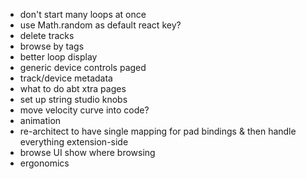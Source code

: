 - don't start many loops at once
- use Math.random as default react key?
- delete tracks
- browse by tags
- better loop display
- generic device controls paged
- track/device metadata
- what to do abt xtra pages
- set up string studio knobs
- move velocity curve into code?
- animation
- re-architect to have single mapping for pad bindings & then handle everything extension-side
- browse UI show where browsing
- ergonomics
